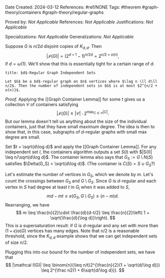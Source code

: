 Date Created: 2024-03-12
References: #ref/NONE
Tags: #theorem #graph-theory/containers #graph-theory/regular-graphs

Proved by: <i>Not Applicable</i>
References: <i>Not Applicable</i>
Justifications: <i>Not Applicable</i>

Specializations: <i>Not Applicable</i>
Generalizations: <i>Not Applicable</i>

Suppose $G$ is $n/2d$ disjoint copies of $K_{d,d}$. Then
$$
|\mathcal I(G)| = (2^{d+1}-1)^{n/2d} = 2^{n/2 + o(n)},
$$
if $d = \omega(1)$. We'll show that this is essentially tight for a certain range of $d$.

```ad-theorem
title: $d$-Regular Graph Independent Sets

Let $G$ be a $d$-regular graph on $n$ vertices where $\log n \ll d\ll n/2$. Then the number of independent sets in $G$ is at most $2^{n/2 + o(n)}$.

```

<i>Proof.</i> Applying the [[Graph Container Lemma]] for some $t$ gives us a collection $\mathcal C$ of containers satisfying
$$
|\mathcal I(G)| \leq |\mathcal C|\cdot 2^{\max_{C\in \mathcal C}|C|}.
$$
But our lemma doesn't tell us anything about the size of the individual containers, just that they have small maximum degree. The idea is then to show that, in this case, subgraphs of $d$-regular graphs with small max degree are small.

Set $t = \sqrt{d\log d}$ and apply the [[Graph Container Lemma]]. For any independent set $I$, the containers algorithm outputs a set $S(I)$ with $|S(I)| \leq n/\sqrt{d\log d}$. The container lemma also says that $G_S := G\setminus N(S)$ satisfies $\Delta(G_S) < \sqrt{d\log d}$. (The container is $C(S) = S\cup G_S$?)

Let's estimate the number of vertices in $G_S$, which we denote by $m$. Let's count the crossings between $G_S$ and $G\setminus G_S$. Since $G$ is $d$-regular and each vertex in $S$ had degree at least $t$ in $G_i$ when it was added to $S$, 
$$
md - mt \leq e(G_S, G\setminus G_S) \leq (n-m)d.
$$
Rearranging, we have
$$
m \leq \frac{n}{2}\cdot \frac{d}{d-t/2} \leq \frac{n}{2}\left( 1 + \sqrt{\frac{d}{\log d}}\right).
$$
This is a supersaturation result: if $G$ is $d$-regular and any set with more than $(1+\epsilon)\alpha(G)$ vertices has many edges. Note that $n/2$ is a reasonable threshold, since the $K_{d,d}$ example shows that we can get independent sets of size $n/2$.

Plugging this into our bound for the number of independent sets, we have that
$$
|\mathcal I(G)| \leq \binom{n}{\leq n/t}2^{\frac{n}{2}(1 + \sqrt{d/\log d})} \leq 2^{\frac n2(1 + 6\sqrt{d/\log d})}.
$$